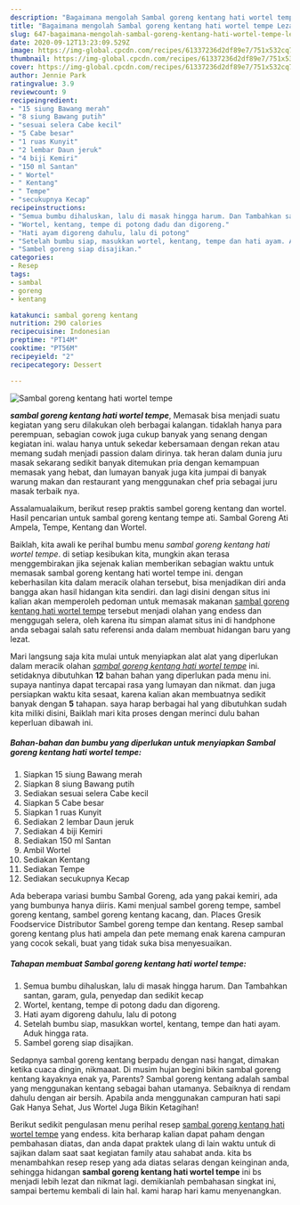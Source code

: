 ```yaml
---
description: "Bagaimana mengolah Sambal goreng kentang hati wortel tempe Lezat"
title: "Bagaimana mengolah Sambal goreng kentang hati wortel tempe Lezat"
slug: 647-bagaimana-mengolah-sambal-goreng-kentang-hati-wortel-tempe-lezat
date: 2020-09-12T13:23:09.529Z
image: https://img-global.cpcdn.com/recipes/61337236d2df89e7/751x532cq70/sambal-goreng-kentang-hati-wortel-tempe-foto-resep-utama.jpg
thumbnail: https://img-global.cpcdn.com/recipes/61337236d2df89e7/751x532cq70/sambal-goreng-kentang-hati-wortel-tempe-foto-resep-utama.jpg
cover: https://img-global.cpcdn.com/recipes/61337236d2df89e7/751x532cq70/sambal-goreng-kentang-hati-wortel-tempe-foto-resep-utama.jpg
author: Jennie Park
ratingvalue: 3.9
reviewcount: 9
recipeingredient:
- "15 siung Bawang merah"
- "8 siung Bawang putih"
- "sesuai selera Cabe kecil"
- "5 Cabe besar"
- "1 ruas Kunyit"
- "2 lembar Daun jeruk"
- "4 biji Kemiri"
- "150 ml Santan"
- " Wortel"
- " Kentang"
- " Tempe"
- "secukupnya Kecap"
recipeinstructions:
- "Semua bumbu dihaluskan, lalu di masak hingga harum. Dan Tambahkan santan, garam, gula, penyedap dan sedikit kecap"
- "Wortel, kentang, tempe di potong dadu dan digoreng."
- "Hati ayam digoreng dahulu, lalu di potong"
- "Setelah bumbu siap, masukkan wortel, kentang, tempe dan hati ayam. Aduk hingga rata."
- "Sambel goreng siap disajikan."
categories:
- Resep
tags:
- sambal
- goreng
- kentang

katakunci: sambal goreng kentang 
nutrition: 290 calories
recipecuisine: Indonesian
preptime: "PT14M"
cooktime: "PT56M"
recipeyield: "2"
recipecategory: Dessert

---
```



![Sambal goreng kentang hati wortel tempe](https://img-global.cpcdn.com/recipes/61337236d2df89e7/751x532cq70/sambal-goreng-kentang-hati-wortel-tempe-foto-resep-utama.jpg)

<b><i>sambal goreng kentang hati wortel tempe</i></b>, Memasak bisa menjadi suatu kegiatan yang seru dilakukan oleh berbagai kalangan. tidaklah hanya para perempuan, sebagian cowok juga cukup banyak yang senang dengan kegiatan ini. walau hanya untuk sekedar kebersamaan dengan rekan atau memang sudah menjadi passion dalam dirinya. tak heran dalam dunia juru masak sekarang sedikit banyak ditemukan pria dengan kemampuan memasak yang hebat, dan lumayan banyak juga kita jumpai di banyak warung makan dan restaurant yang menggunakan chef pria sebagai juru masak terbaik nya.

Assalamualaikum, berikut resep praktis sambel goreng kentang dan wortel. Hasil pencarian untuk sambal goreng kentang tempe ati. Sambal Goreng Ati Ampela, Tempe, Kentang dan Wortel.

Baiklah, kita awali ke perihal bumbu menu <i>sambal goreng kentang hati wortel tempe</i>. di setiap kesibukan kita, mungkin akan terasa menggembirakan jika sejenak kalian memberikan sebagian waktu untuk memasak sambal goreng kentang hati wortel tempe ini. dengan keberhasilan kita dalam meracik olahan tersebut, bisa menjadikan diri anda bangga akan hasil hidangan kita sendiri. dan lagi disini dengan situs ini kalian akan memperoleh pedoman untuk memasak makanan <u>sambal goreng kentang hati wortel tempe</u> tersebut menjadi olahan yang endess dan menggugah selera, oleh karena itu simpan alamat situs ini di handphone anda sebagai salah satu referensi anda dalam membuat hidangan baru yang lezat.


Mari langsung saja kita mulai untuk menyiapkan alat alat yang diperlukan dalam meracik olahan <u><i>sambal goreng kentang hati wortel tempe</i></u> ini. setidaknya dibutuhkan <b>12</b> bahan bahan yang diperlukan pada menu ini. supaya nantinya dapat tercapai rasa yang lumayan dan nikmat. dan juga persiapkan waktu kita sesaat, karena kalian akan membuatnya sedikit banyak dengan <b>5</b> tahapan. saya harap berbagai hal yang dibutuhkan sudah kita miliki disini, Baiklah mari kita proses dengan merinci dulu bahan keperluan dibawah ini.

<!--inarticleads1-->

##### Bahan-bahan dan bumbu yang diperlukan untuk menyiapkan Sambal goreng kentang hati wortel tempe:

1. Siapkan 15 siung Bawang merah
1. Siapkan 8 siung Bawang putih
1. Sediakan sesuai selera Cabe kecil
1. Siapkan 5 Cabe besar
1. Siapkan 1 ruas Kunyit
1. Sediakan 2 lembar Daun jeruk
1. Sediakan 4 biji Kemiri
1. Sediakan 150 ml Santan
1. Ambil  Wortel
1. Sediakan  Kentang
1. Sediakan  Tempe
1. Sediakan secukupnya Kecap


Ada beberapa variasi bumbu Sambal Goreng, ada yang pakai kemiri, ada yang bumbunya hanya diiris. Kami menjual sambel goreng tempe, sambel goreng kentang, sambel goreng kentang kacang, dan. Places Gresik Foodservice Distributor Sambel goreng tempe dan kentang. Resep sambal goreng kentang plus hati ampela dan pete memang enak karena campuran yang cocok sekali, buat yang tidak suka bisa menyesuaikan. 

<!--inarticleads2-->

##### Tahapan membuat Sambal goreng kentang hati wortel tempe:

1. Semua bumbu dihaluskan, lalu di masak hingga harum. Dan Tambahkan santan, garam, gula, penyedap dan sedikit kecap
1. Wortel, kentang, tempe di potong dadu dan digoreng.
1. Hati ayam digoreng dahulu, lalu di potong
1. Setelah bumbu siap, masukkan wortel, kentang, tempe dan hati ayam. Aduk hingga rata.
1. Sambel goreng siap disajikan.


Sedapnya sambal goreng kentang berpadu dengan nasi hangat, dimakan ketika cuaca dingin, nikmaaat. Di musim hujan begini bikin sambal goreng kentang kayaknya enak ya, Parents? Sambal goreng kentang adalah sambal yang menggunakan kentang sebagai bahan utamanya. Sebaiknya di rendam dahulu dengan air bersih. Apabila anda menggunakan campuran hati sapi Gak Hanya Sehat, Jus Wortel Juga Bikin Ketagihan! 

Berikut sedikit pengulasan menu perihal resep <u>sambal goreng kentang hati wortel tempe</u> yang endess. kita berharap kalian dapat paham dengan pembahasan diatas, dan anda dapat praktek ulang di lain waktu untuk di sajikan dalam saat saat kegiatan family atau sahabat anda. kita bs menambahkan resep resep yang ada diatas selaras dengan keinginan anda, sehingga hidangan <b>sambal goreng kentang hati wortel tempe</b> ini bs menjadi lebih lezat dan nikmat lagi. demikianlah pembahasan singkat ini, sampai bertemu kembali di lain hal. kami harap hari kamu menyenangkan.
